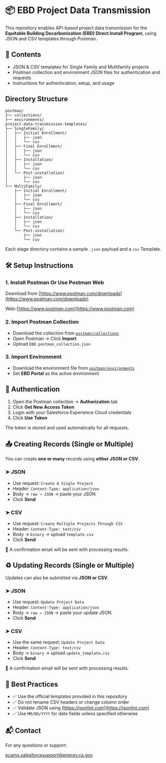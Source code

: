 # 📦 EBD Project Data Transmission

This repository enables API-based project data transmission for the **Equitable Building Decarbonization (EBD) Direct Install Program**, using JSON and CSV templates through Postman.

## 📁 Contents

- JSON & CSV templates for Single Family and Multifamily projects
- Postman collection and environment JSON files for authentication and requests
- Instructions for authentication, setup, and usage

## Directory Structure

```text
postman/
├── collections/
├── environments/
project-data-transmission-templates/
├── SingleFamily/
│   ├── Initial Enrollment/
│   │   ├── json
│   │   └── csv
│   ├── Final Enrollment/
│   │   ├── json
│   │   └── csv
│   ├── Installation/
│   │   ├── json
│   │   └── csv
│   └── Post-installation/
│       ├── json
│       └── csv
└── MultiFamily/
    ├── Initial Enrollment/
    │   ├── json
    │   └── csv
    ├── Final Enrollment/
    │   ├── json
    │   └── csv
    ├── Installation/
    │   ├── json
    │   └── csv
    └── Post-installation/
        ├── json
        └── csv
```

Each stage directory contains a sample `.json` payload and a `csv` Template. 


## 🛠 Setup Instructions

### 1. Install Postman Or Use Postman Web
Download from [https://www.postman.com/downloads](https://www.postman.com/downloads)

Web-[https://www.postman.com](https://www.postman.com)

### 2. Import Postman Collection
- Download the collection from [`postman/collections`](postman/collections/)
- Open Postman → Click **Import**
- Upload `EBD.postman_collection.json`


### 3. Import Environment
- Download the environment file from [`postman/environments`](postman/environments/)
- Set **EBD Portal** as the active environment

## 🔐 Authentication

1. Open the Postman collection → **Authorization** tab
2. Click **Get New Access Token**
3. Login with your Salesforce Experience Cloud credentials
4. Click **Use Token**

The token is stored and used automatically for all requests.

## 📤 Creating Records (Single or Multiple)

You can create **one or many** records using **either JSON or CSV**.

### ➤ JSON
- Use request: `Create A Single Project`
- Header: `Content-Type: application/json`
- Body → `raw → JSON` → paste your JSON
- Click **Send**

### ➤ CSV
- Use request: `Create Multiple Projects Through CSV`
- Header: `Content-Type: text/csv`
- Body → `binary` → upload `template.csv`
- Click **Send**

📨 A confirmation email will be sent with processing results.

## ♻️ Updating Records (Single or Multiple)

Updates can also be submitted via **JSON or CSV**.

### ➤ JSON
- Use request: `Update Project Data`
- Header: `Content-Type: application/json`
- Body → `raw → JSON` → paste your update JSON
- Click **Send**

### ➤ CSV
- Use the same request: `Update Project Data`
- Header: `Content-Type: text/csv`
- Body → `binary` → upload `update_template.csv`
- Click **Send**

📨 A confirmation email will be sent with processing results.


## 📌 Best Practices

- ✅ Use the official templates provided in this repository
- ✅ Do not rename CSV headers or change column order
- ✅ Validate JSON using [https://jsonlint.com](https://jsonlint.com)
- ✅ Use `MM/DD/YYYY` for date fields unless specified otherwise

## 📬 Contact


For any questions or support:  

[ecams.salesforcesupport@energy.ca.gov](mailto:ecams.salesforcesupport@energy.ca.gov)

